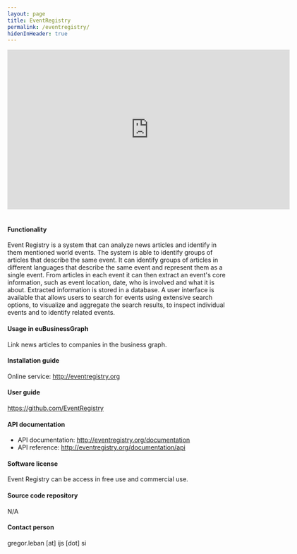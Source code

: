 ```yaml
---
layout: page
title: EventRegistry
permalink: /eventregistry/
hidenInHeader: true
---
```


<div class="screenshot-video-border"><iframe width="640" height="362" src="https://www.youtube.com/embed/ZEWuFortd58" frameborder="0" allow="encrypted-media" allowfullscreen></iframe></div>
<br>

#### Functionality
Event Registry  is a system that can analyze news articles and identify in them mentioned world events. The system is able to identify groups of articles that describe the same event. It can identify groups of articles in different languages that describe the same event and represent them as a single event. From articles in each event it can then extract an event's core information, such as event location, date, who is involved and what it is about. Extracted information is stored in a database. A user interface is available that allows users to search for events using extensive search options, to visualize and aggregate the search results, to inspect individual events and to identify related events.

#### Usage in euBusinessGraph
Link news articles to companies in the business graph.

#### Installation guide
Online service: <a href="http://eventregistry.org">http://eventregistry.org</a>

#### User guide
<a href="https://github.com/EventRegistry">https://github.com/EventRegistry</a>

#### API documentation
* API documentation: <a href="http://eventregistry.org/documentation">http://eventregistry.org/documentation</a>
* API reference: <a href="http://eventregistry.org/documentation/api">http://eventregistry.org/documentation/api</a>

#### Software license
Event Registry can be access in free use and commercial use. 

#### Source code repository
N/A

#### Contact person
gregor.leban [at] ijs [dot] si
